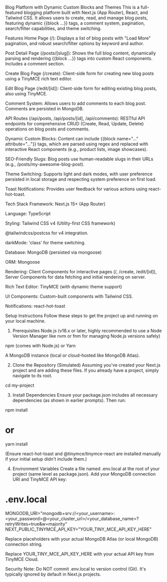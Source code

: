 Blog Platform with Dynamic Custom Blocks and Themes
This is a full-featured blogging platform built with Next.js (App Router), React, and Tailwind CSS. It allows users to create, read, and manage blog posts, featuring dynamic {{block ...}} tags, a comment system, pagination, search/filter capabilities, and theme switching.

Features
Home Page (/): Displays a list of blog posts with "Load More" pagination, and robust search/filter options by keyword and author.

Post Detail Page (/posts/[slug]): Shows the full blog content, dynamically parsing and rendering {{block ...}} tags into custom React components. Includes a comment section.

Create Blog Page (/create): Client-side form for creating new blog posts using a TinyMCE rich text editor.

Edit Blog Page (/edit/[id]): Client-side form for editing existing blog posts, also using TinyMCE.

Comment System: Allows users to add comments to each blog post. Comments are persisted in MongoDB.

API Routes (/api/posts, /api/posts/[id], /api/comments): RESTful API endpoints for comprehensive CRUD (Create, Read, Update, Delete) operations on blog posts and comments.

Dynamic Custom Blocks: Content can include {{block name="..." attribute="..."}} tags, which are parsed using regex and replaced with interactive React components (e.g., product lists, image showcases).

SEO-Friendly Slugs: Blog posts use human-readable slugs in their URLs (e.g., /posts/my-awesome-blog-post).

Theme Switching: Supports light and dark modes, with user preference persisted in local storage and respecting system preference on first load.

Toast Notifications: Provides user feedback for various actions using react-hot-toast.

Tech Stack
Framework: Next.js 15+ (App Router)

Language: TypeScript

Styling: Tailwind CSS v4 (Utility-first CSS framework)

@tailwindcss/postcss for v4 integration.

darkMode: 'class' for theme switching.

Database: MongoDB (persisted via mongoose)

ORM: Mongoose

Rendering: Client Components for interactive pages (/, /create, /edit/[id]), Server Components for data fetching and initial rendering on server.

Rich Text Editor: TinyMCE (with dynamic theme support)

UI Components: Custom-built components with Tailwind CSS.

Notifications: react-hot-toast

Setup Instructions
Follow these steps to get the project up and running on your local machine.

1. Prerequisites
Node.js (v18.x or later, highly recommended to use a Node Version Manager like nvm or fnm for managing Node.js versions safely)

npm (comes with Node.js) or Yarn

A MongoDB instance (local or cloud-hosted like MongoDB Atlas).

2. Clone the Repository (Simulated)
Assuming you've created your Next.js project and are adding these files. If you already have a project, simply navigate to its root.

cd my-project

3. Install Dependencies
Ensure your package.json includes all necessary dependencies (as shown in earlier prompts). Then run:

npm install
# or
yarn install

(Ensure react-hot-toast and @tinymce/tinymce-react are installed manually if your initial setup didn't include them.)

4. Environment Variables
Create a file named .env.local at the root of your project (same level as package.json). Add your MongoDB connection URI and TinyMCE API key:

# .env.local

MONGODB_URI="mongodb+srv://<your_username>:<your_password>@<your_cluster_url>/<your_database_name>?retryWrites=true&w=majority"
NEXT_PUBLIC_TINYMCE_API_KEY="YOUR_TINY_MCE_API_KEY_HERE"

Replace placeholders with your actual MongoDB Atlas (or local MongoDB) connection string.

Replace YOUR_TINY_MCE_API_KEY_HERE with your actual API key from TinyMCE Cloud.

Security Note: Do NOT commit .env.local to version control (Git). It's typically ignored by default in Next.js projects.